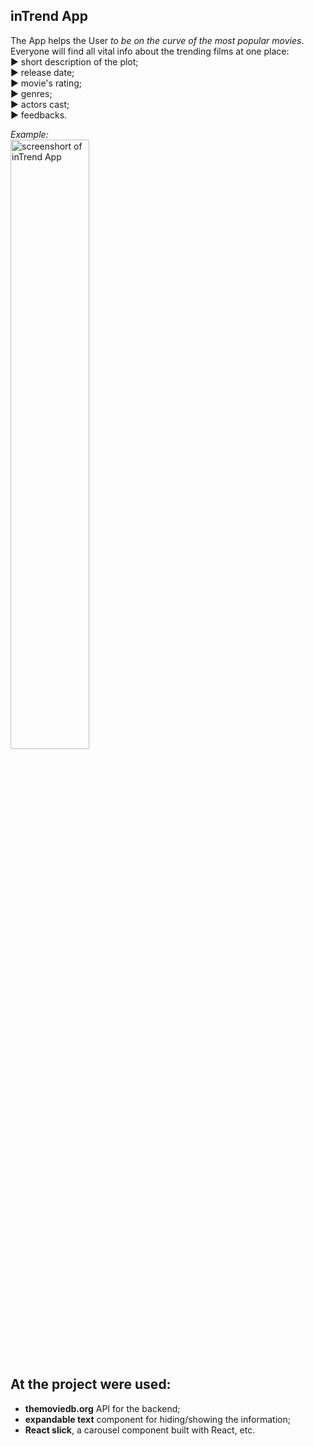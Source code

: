 ## inTrend App
The App helps the User *to be on the curve of the most popular movies*. 
<br>Everyone will find all vital info about the trending films at one place:
<br/>▶️ short description of the plot;
<br/>▶️ release date; 
<br/>▶️ movie's rating;
<br/>▶️ genres;
<br/>▶️ actors cast;
<br/>▶️ feedbacks.

*Example:*
<br>
  <img align="center" width="50%" borderRadius="20%" src='https://github.com/LarisaShatil/InTrend/assets/79214239/06a9997e-45de-442c-a3db-63a4b0a749a7' alt='screenshort of inTrend App'>



## At the project were used:
+ **themoviedb.org** API for the backend;
+ **expandable text** component for hiding/showing the information;
+ **React slick**, a carousel component built with React, etc.
